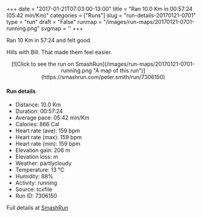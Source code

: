 +++
date = "2017-01-21T07:03:00-13:00"
title = "Ran 10.0 Km in 00:57:24 (05:42 min/Km)"
categories = ["Runs"]
slug = "run-details-20170121-0701"
type = "run"
draft = "False"
runmap = "/images/run-maps/20170121-0701-running.png"
svgmap = '<polyline points="31 21, 32 18, 26 18, 19 21, 15 24, 6 56, 5 58, 0 73, 21 78, 23 85, 25 87, 38 90, 37 78, 39 70, 43 66, 48 64, 54 65, 54 71, 53 74, 53 77, 55 78, 53 82, 51 83, 46 83, 43 79, 44 77, 47 76, 48 74, 47 72, 48 64, 62 58, 63 54, 63 53, 68 47, 71 36, 73 31, 75 31, 82 32, 92 27, 96 24, 100 16, 87 14, 82 11, 76 14, 71 22, 65 19, 58 18, 45 10, 40 18">'
+++

Ran 10 Km in 57:24 and felt good. 

Hills with Bill. That made them feel easier.  

<!--more-->

<center>
[![Click to see the run on SmashRun](/images/run-maps/20170121-0701-running.png "A map of this run")](https://smashrun.com/peter.smith/run/7306150)
</center>

#### Run details

* Distance: 10.0 Km
* Duration: 00:57:24
* Average pace: 05:42 min/Km
* Calories: 866 Cal
* Heart rate (ave): 159 bpm
* Heart rate (max): 159 bpm
* Heart rate (min): 159 bpm
* Elevation gain: 206 m
* Elevation loss:  m
* Weather: partlycloudy
* Temperature: 13 &deg;C
* Humidity: 88%
* Activity: running
* Source: tcxfile
* Run ID: 7306150

Full details at [SmashRun](https://smashrun.com/peter.smith/run/7306150)